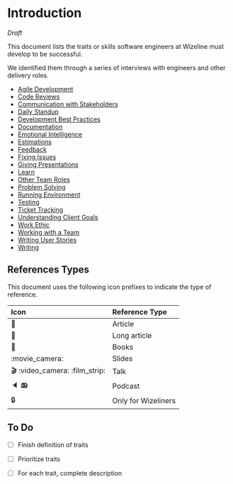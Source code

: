 # Introduction

_Draft_

This document lists the traits or skills software engineers at Wizeline must develop to be successful.

We identified them through a series of interviews with engineers and other delivery roles.

* [Agile Development](agile.md)
* [Code Reviews](code-reviews.md)
* [Communication with Stakeholders](communication-with-stakeholders.md)
* [Daily Standup](standup.md)
* [Development Best Practices](best-practices.md)
* [Documentation](documentation.md)
* [Emotional Intelligence](emotional-intelligence.md)
* [Estimations](estimations.md)
* [Feedback](feedback.md)
* [Fixing Issues](troubleshooting.md)
* [Giving Presentations](giving-presentations.md)
* [Learn](learn.md)
* [Other Team Roles](other-team-roles.md)
* [Problem Solving](solve-problems.md)
* [Running Environment](running-environment.md)
* [Testing](testing.md)
* [Ticket Tracking](ticket-tracking.md)
* [Understanding Client Goals](understanding-client-goals.md)
* [Work Ethic](work-ethic.md)
* [Working with a Team](working-with-a-team.md)
* [Writing User Stories](writing-user-stories.md)
* [Writing](writing.md)

## References Types

This document uses the following icon prefixes to indicate the type of reference.

| Icon | Reference Type |
| :--- | :--- |
| :memo: | Article |
| :notebook: | Long article |
| :book: | Books |
| :movie\_camera: | Slides |
| :clapper: :video\_camera: :film\_strip: | Talk |
| :speaker: :radio: | Podcast |
| :lock: | Only for Wizeliners |

## To Do

* [ ] Finish definition of traits
* [ ] Prioritize traits
* [ ] For each trait, complete description

